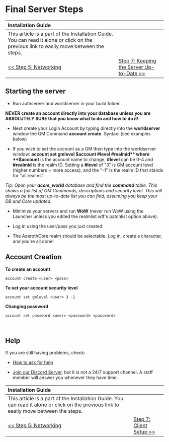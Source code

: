 # Final Server Steps

| Installation Guide | |
| :- | :- |
| This article is a part of the Installation Guide. You can read it alone or click on the previous link to easily move between the steps. |
| [<< Step 5: Networking](networking.md) | [Step 7: Keeping the Server Up-to-Date >>](keeping-the-server-up-to-date.md) |

## Starting the server

- Run authserver and worldserver in your build folder.

**NEVER create an account directly into your database unless you are ABSOLUTELY SURE that you know what to do and how to do it!**

- Next create your Login Account by typing directly into the **worldserver** window the GM Command **account create**. Syntax: (see examples below)

- If you wish to set the account as a GM then type into the worldserver window: **account set gmlevel $account #level #realmid** where **$account** is the account name to change, **#level** can be 0-4 and **#realmid** is the realm ID. Setting a **#level** of "3" is GM account level (higher numbers = more access), and the "-1" is the realm ID that stands for "all realms".

*Tip: Open your **acore_world** database and find the **command** table. This shows a full list of GM Commands, descriptions and security level.*
*This will always be the most up-to-date list you can find, assuming you keep your DB and Core updated.*

- Minimize your servers and run **WoW** (never run WoW using the Launcher unless you edited the realmlist.wtf's patchlist option above).

- Log in using the user/pass you just created.

- The AzerothCore realm should be selectable. Log in, create a character, and you're all done!

## Account Creation

**To create an account**

```
account create <user> <pass>
```

**To set your account security level**

```
account set gmlevel <user> 3 -1
```

**Changing password**

```
account set password <user> <password> <password>
```

<br>

## Help

If you are still having problems, check:

* [How to ask for help](How-to-ask-for-help.md)

* [Join our Discord Server](https://discord.gg/gkt4y2x), but it is not a 24/7 support channel. A staff member will answer you whenever they have time.

| Installation Guide | |
| :- | :- |
| This article is a part of the Installation Guide. You can read it alone or click on the previous link to easily move between the steps. |
| [<< Step 5: Networking](networking.md) | [Step 7: Client Setup >>](client-setup.md) |
